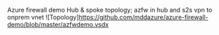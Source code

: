 Azure firewall demo
Hub & spoke topology; azfw in hub and s2s vpn to onprem vnet
![Topology]https://github.com/mddazure/azure-firewall-demo/blob/master/azfwdemo.vsdx
